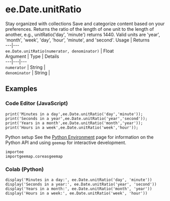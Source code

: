  
#  ee.Date.unitRatio
Stay organized with collections  Save and categorize content based on your preferences. 
Returns the ratio of the length of one unit to the length of another, e.g., unitRatio('day', 'minute') returns 1440. Valid units are 'year', 'month', 'week', 'day', 'hour', 'minute', and 'second'. Usage | Returns  
---|---  
`ee.Date.unitRatio(numerator, denominator)` | Float  
Argument | Type | Details  
---|---|---  
`numerator` | String |   
`denominator` | String |   
## Examples
### Code Editor (JavaScript)
```
print('Minutes in a day',ee.Date.unitRatio('day','minute'));
print('Seconds in a year',ee.Date.unitRatio('year','second'));
print('Years in a month',ee.Date.unitRatio('month','year'));
print('Hours in a week',ee.Date.unitRatio('week','hour'));
```

Python setup
See the [ Python Environment](https://developers.google.com/earth-engine/guides/python_install) page for information on the Python API and using `geemap` for interactive development.
```
importee
importgeemap.coreasgeemap
```

### Colab (Python)
```
display('Minutes in a day:', ee.Date.unitRatio('day', 'minute'))
display('Seconds in a year:', ee.Date.unitRatio('year', 'second'))
display('Years in a month:', ee.Date.unitRatio('month', 'year'))
display('Hours in a week:', ee.Date.unitRatio('week', 'hour'))
```

